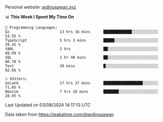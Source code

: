 Personal website: [ardinusawan.xyz](https://ardinusawan.xyz)

<!--START_SECTION:waka-->
📊 **This Week I Spent My Time On** 

```text
💬 Programming Languages: 
Go                       13 hrs 16 mins      █████████████░░░░░░░░░░░░   53.55 % 
TypeScript               5 hrs 3 mins        █████░░░░░░░░░░░░░░░░░░░░   20.41 % 
YAML                     2 hrs               ██░░░░░░░░░░░░░░░░░░░░░░░   08.09 % 
SQL                      1 hr 40 mins        ██░░░░░░░░░░░░░░░░░░░░░░░   06.78 % 
Text                     39 mins             █░░░░░░░░░░░░░░░░░░░░░░░░   02.66 % 

🔥 Editors: 
GoLand                   17 hrs 37 mins      ██████████████████░░░░░░░   71.05 % 
Neovim                   7 hrs 10 mins       ███████░░░░░░░░░░░░░░░░░░   28.95 % 
```


 Last Updated on 03/08/2024 14:17:13 UTC
<!--END_SECTION:waka-->
Data taken from https://wakatime.com/@ardinusawan
